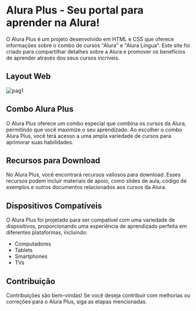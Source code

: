 # Alura Plus - Seu portal para aprender na Alura!

O Alura Plus é um projeto desenvolvido em HTML e CSS que oferece informações sobre o combo de cursos "Alura" e "Alura Língua". Este site foi criado para compartilhar detalhes sobre a Alura e promover os benefícios de aprender através dos seus cursos incríveis.

## Layout Web

![pag1](https://github.com/ksantanac/aluraplus/assets/127277943/dafabf39-66e9-4d73-9b1c-14e38e247aaf)



## Combo Alura Plus

O Alura Plus oferece um combo especial que combina os cursos da Alura, permitindo que você maximize o seu aprendizado. Ao escolher o combo Alura Plus, você terá acesso a uma ampla variedade de cursos para aprimorar suas habilidades.

## Recursos para Download

No Alura Plus, você encontrará recursos valiosos para download. Esses recursos podem incluir materiais de apoio, como slides de aula, código de exemplos e outros documentos relacionados aos cursos da Alura.

## Dispositivos Compatíveis

O Alura Plus foi projetado para ser compatível com uma variedade de dispositivos, proporcionando uma experiência de aprendizado perfeita em diferentes plataformas, incluindo:

- Computadores
- Tablets
- Smartphones
- TVs

## Contribuição

Contribuições são bem-vindas! Se você deseja contribuir com melhorias ou correções para o Alura Plus, siga as etapas mencionadas.

